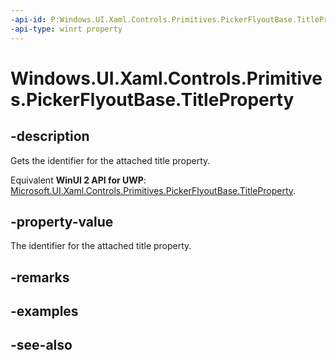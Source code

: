 ```yaml
---
-api-id: P:Windows.UI.Xaml.Controls.Primitives.PickerFlyoutBase.TitleProperty
-api-type: winrt property
---
```


<!-- Property syntax
public Windows.UI.Xaml.DependencyProperty TitleProperty { get; }
-->

# Windows.UI.Xaml.Controls.Primitives.PickerFlyoutBase.TitleProperty

## -description
Gets the identifier for the attached title property.

Equivalent **WinUI 2 API for UWP**: [Microsoft.UI.Xaml.Controls.Primitives.PickerFlyoutBase.TitleProperty](/windows/winui/api/microsoft.ui.xaml.controls.primitives.pickerflyoutbase.titleproperty).

## -property-value
The identifier for the attached title property.

## -remarks

## -examples

## -see-also

